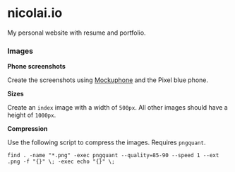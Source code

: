 # nicolai.io

My personal website with resume and portfolio.

### Images

**Phone screenshots**

Create the screenshots using [Mockuphone](https://mockuphone.com/googlepixelreallyblue) and the Pixel blue phone.

**Sizes**

Create an `index` image with a width of `500px`. All other images should have a height of `1000px`.

**Compression**

Use the following script to compress the images. Requires `pngquant`.

`find . -name "*.png" -exec pngquant --quality=85-90 --speed 1 --ext .png -f "{}" \; -exec echo "{}" \;`
